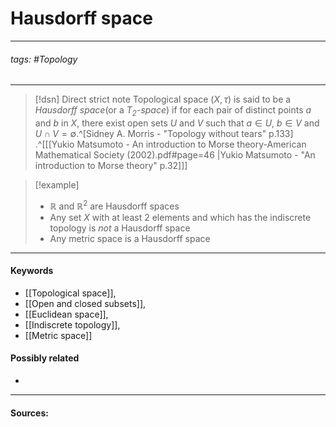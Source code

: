# Hausdorff space
***
###### tags: #Topology 
***
>[!dsn] Direct strict note
>Topological space $(X,\tau)$ is said to be a *Hausdorff space*(or a *$T_{2}$-space*) if for each pair of distinct points $a$ and $b$ in $X$, there exist open sets $U$ and $V$ such that $a\in U$, $b\in V$ and $U\cap V=\emptyset$.^[Sidney A. Morris - "Topology without tears" p.133]
>.^[[[Yukio Matsumoto - An introduction to Morse theory-American Mathematical Society (2002).pdf#page=46 |Yukio Matsumoto - "An introduction to Morse theory" p.32]]]

>[!example] 
>- $\mathbb{R}$ and $\mathbb{R}^{2}$ are Hausdorff spaces
>- Any set $X$ with at least $2$ elements and which has the indiscrete topology is *not* a Hausdorff space
>- Any metric space is a Hausdorff space
***
#### Keywords
- [[Topological space]],
- [[Open and closed subsets]],
- [[Euclidean space]],
- [[Indiscrete topology]],
- [[Metric space]]
#### Possibly related
- 
***
#### Sources: